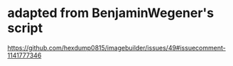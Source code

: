 # adapted from BenjaminWegener's script
https://github.com/hexdump0815/imagebuilder/issues/49#issuecomment-1141777346
